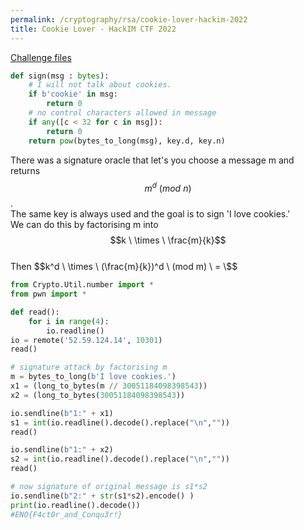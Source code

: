 ```yaml
---
permalink: /cryptography/rsa/cookie-lover-hackim-2022
title: Cookie Lover - HackIM CTF 2022
---
```



[Challenge files](https://github.com/Connor-McCartney/CTF_Files/tree/main/2022/HackIM/cookie_lover)

```python
def sign(msg : bytes):
    # I will not talk about cookies.
    if b'cookie' in msg:
        return 0
    # no control characters allowed in message
    if any([c < 32 for c in msg]):
        return 0
    return pow(bytes_to_long(msg), key.d, key.n)
```

There was a signature oracle that let's you choose a message m and returns $$m^d \ (mod \ n)$$. <br>
The same key is always used and the goal is to sign 'I love cookies.' <br>
We can do this by factorising m into $$k \ \times \ \frac{m}{k}$$ <br>
Then $$k^d \ \times \ (\frac{m}{k})^d \ (mod m) \ = \$$

```python
from Crypto.Util.number import *
from pwn import *

def read():
    for i in range(4):
        io.readline()
io = remote('52.59.124.14', 10301) 
read()

# signature attack by factorising m
m = bytes_to_long(b'I love cookies.')
x1 = (long_to_bytes(m // 30051184098398543))
x2 = (long_to_bytes(30051184098398543))

io.sendline(b"1:" + x1)
s1 = int(io.readline().decode().replace("\n",""))
read()

io.sendline(b"1:" + x2)
s2 = int(io.readline().decode().replace("\n",""))
read()

# now signature of original message is s1*s2
io.sendline(b"2:" + str(s1*s2).encode() )
print(io.readline().decode())
#ENO{F4ct0r_and_Conqu3r!}
```
